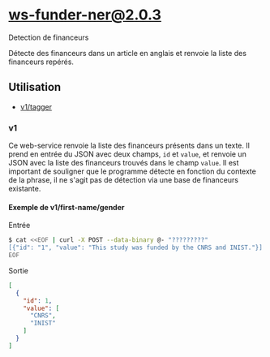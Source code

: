 # ws-funder-ner@2.0.3

Detection de financeurs

Détecte des financeurs dans un article en anglais et renvoie la liste des financeurs repérés.

## Utilisation

- [v1/tagger](#v1)

### v1

Ce web-service renvoie la liste des financeurs présents dans un texte.
Il prend en entrée du JSON avec deux champs, `id` et `value`, et renvoie un JSON avec la liste des financeurs trouvés
dans le champ `value`.
Il est important de souligner que le programme détecte en fonction du contexte de la phrase, il ne s'agit pas de
détection via une base de financeurs existante.

#### Exemple de v1/first-name/gender

Entrée

```bash
$ cat <<EOF | curl -X POST --data-binary @- "?????????"
[{"id": "1", "value": "This study was funded by the CNRS and INIST."}]
EOF
```

Sortie

```json
[
  {
    "id": 1,
    "value": [
      "CNRS",
      "INIST"
    ]
  }
]
 ```
